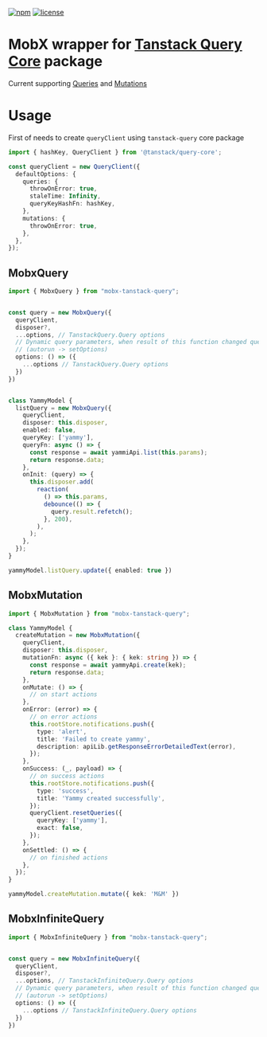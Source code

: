 [![npm](https://img.shields.io/npm/v/mobx-tanstack-query)](https://www.npmjs.com/package/mobx-tanstack-query) 
[![license](https://img.shields.io/npm/l/mobx-tanstack-query)](https://github.com/js2me/mobx-tanstack-queryblob/master/LICENSE)  

# MobX wrapper for [Tanstack Query Core](https://tanstack.com/query/latest) package  



Current supporting [Queries](https://tanstack.com/query/latest/docs/framework/react/guides/queries) and [Mutations](https://tanstack.com/query/latest/docs/framework/react/guides/mutations)  


# Usage  

First of needs to create `queryClient` using `tanstack-query` core package   

```ts
import { hashKey, QueryClient } from '@tanstack/query-core';

const queryClient = new QueryClient({
  defaultOptions: {
    queries: {
      throwOnError: true,
      staleTime: Infinity,
      queryKeyHashFn: hashKey,
    },
    mutations: {
      throwOnError: true,
    },
  },
});
```  

## MobxQuery  

```ts
import { MobxQuery } from "mobx-tanstack-query";  


const query = new MobxQuery({
  queryClient,
  disposer?,
  ...options, // TanstackQuery.Query options  
  // Dynamic query parameters, when result of this function changed query will be updated
  // (autorun -> setOptions)
  options: () => ({
    ...options // TanstackQuery.Query options  
  })
})


class YammyModel {
  listQuery = new MobxQuery({
    queryClient,
    disposer: this.disposer,
    enabled: false,
    queryKey: ['yammy'],
    queryFn: async () => {
      const response = await yammiApi.list(this.params);
      return response.data;
    },
    onInit: (query) => {
      this.disposer.add(
        reaction(
          () => this.params,
          debounce(() => {
            query.result.refetch();
          }, 200),
        ),
      );
    },
  });
}

yammyModel.listQuery.update({ enabled: true })
```


## MobxMutation  

```ts
import { MobxMutation } from "mobx-tanstack-query";  

class YammyModel {
  createMutation = new MobxMutation({
    queryClient,
    disposer: this.disposer,
    mutationFn: async ({ kek }: { kek: string }) => {
      const response = await yammyApi.create(kek);
      return response.data;
    },
    onMutate: () => {
      // on start actions
    },
    onError: (error) => {
      // on error actions
      this.rootStore.notifications.push({
        type: 'alert',
        title: 'Failed to create yammy',
        description: apiLib.getResponseErrorDetailedText(error),
      });
    },
    onSuccess: (_, payload) => {
      // on success actions
      this.rootStore.notifications.push({
        type: 'success',
        title: 'Yammy created successfully',
      });
      queryClient.resetQueries({
        queryKey: ['yammy'],
        exact: false,
      });
    },
    onSettled: () => {
      // on finished actions
    },
  });
}

yammyModel.createMutation.mutate({ kek: 'M&M' })
```


## MobxInfiniteQuery  

```ts
import { MobxInfiniteQuery } from "mobx-tanstack-query";  


const query = new MobxInfiniteQuery({
  queryClient,
  disposer?,
  ...options, // TanstackInfiniteQuery.Query options  
  // Dynamic query parameters, when result of this function changed query will be updated
  // (autorun -> setOptions)
  options: () => ({
    ...options // TanstackInfiniteQuery.Query options  
  })
})

```
